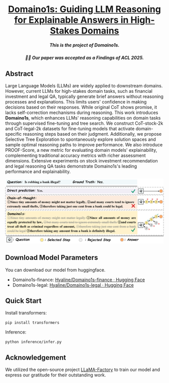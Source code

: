 <h1 align="center"> <a href="https://arxiv.org/abs/2501.14431">Domaino1s: Guiding LLM Reasoning for Explainable Answers in High-Stakes Domains</a></h1>

<h5 align="center"><p>This is the project of Domaino1s.</h5>
<h5 align="center"><p>🎉🎉 Our paper was accepted as a Findings of ACL 2025.</h5>

## Abstract

Large Language Models (LLMs) are widely applied to downstream domains. However, current LLMs for high-stakes domain tasks, such as financial investment and legal QA, typically generate brief answers without reasoning processes and explanations. This limits users' confidence in making decisions based on their responses. While original CoT shows promise, it lacks self-correction mechanisms during reasoning. This work introduces **Domaino1s**, which enhances LLMs' reasoning capabilities on domain tasks through supervised fine-tuning and tree search. We construct CoT-stock-2k and CoT-legal-2k datasets for fine-tuning models that activate domain-specific reasoning steps based on their judgment. Additionally, we propose Selective Tree Exploration to spontaneously explore solution spaces and sample optimal reasoning paths to improve performance. We also introduce PROOF-Score, a new metric for evaluating domain models' explainability, complementing traditional accuracy metrics with richer assessment dimensions. Extensive experiments on stock investment recommendation and legal reasoning QA tasks demonstrate Domaino1s's leading performance and explainability. 

![Description of the image](images/intro.png)

## Download Model Parameters

You can download our model from huggingface.

- Domaino1s-finance: [Hyaline/Domaino1s-finance · Hugging Face](https://huggingface.co/Hyaline/Domaino1s-finance)
- Domaino1s-legal: [Hyaline/Domaino1s-legal · Hugging Face](https://huggingface.co/Hyaline/Domaino1s-legal)

## Quick Start

Install transformers:

```
pip install transformers
```

Inference:

```
python inference/infer.py
```

## Acknowledgement

We utilized the open-source project [LLaMA-Factory](https://github.com/hiyouga/LLaMA-Factory/tree/main) to train our model and express our gratitude for their outstanding work.

